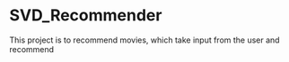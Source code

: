 # SVD_Recommender
This project is to recommend movies, which take input from the user and recommend
